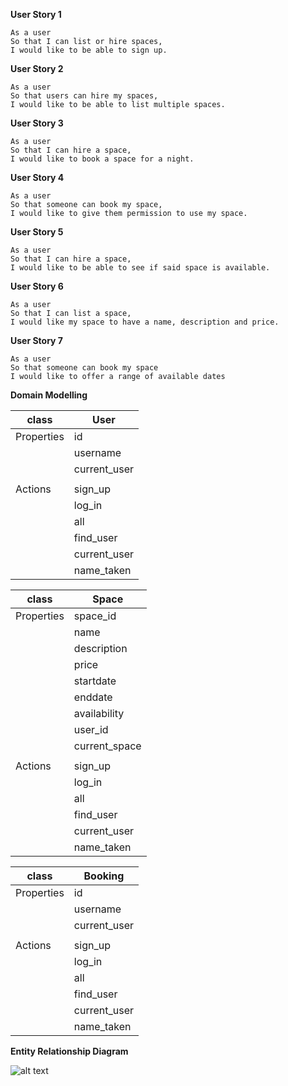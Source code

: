 
**User Story 1**

```
As a user
So that I can list or hire spaces,
I would like to be able to sign up.
```

**User Story 2**
```
As a user
So that users can hire my spaces,
I would like to be able to list multiple spaces.
```
**User Story 3**
```
As a user
So that I can hire a space,
I would like to book a space for a night.
```
**User Story 4**
```
As a user
So that someone can book my space,
I would like to give them permission to use my space.
```
**User Story 5**
```
As a user
So that I can hire a space,
I would like to be able to see if said space is available.
```
**User Story 6**
```
As a user
So that I can list a space,
I would like my space to have a name, description and price.
```
**User Story 7**
```
As a user
So that someone can book my space
I would like to offer a range of available dates

```
**Domain Modelling**

| class     | User        |
|-----------|-------------|
| Properties| id          |
|           | username    | 
|           | current_user| 
|                         |
| Actions   | sign_up     |
|           | log_in      |
|           | all         |
|           | find_user   |
|           | current_user| 
|           | name_taken  |

| class     | Space       |
|-----------|-------------|
| Properties| space_id    |
|           | name        |
|           | description |
|           | price       |
|           | startdate   |
|           | enddate     |
|           | availability|
|           | user_id     |
|           | current_space|
|           |             |
| Actions   | sign_up     |
|           | log_in      |
|           | all         |
|           | find_user   |
|           | current_user| 
|           | name_taken  |

| class     | Booking     |
|-----------|-------------|
| Properties| id          |
|           | username    | 
|           | current_user| 
|                         |
| Actions   | sign_up     |
|           | log_in      |
|           | all         |
|           | find_user   |
|           | current_user| 
|           | name_taken  |

**Entity Relationship Diagram**

![alt text](https://github.com/swizelc/Makersbnb/blob/master/Screenshot%202020-11-12%20at%2015.02.35.png)
